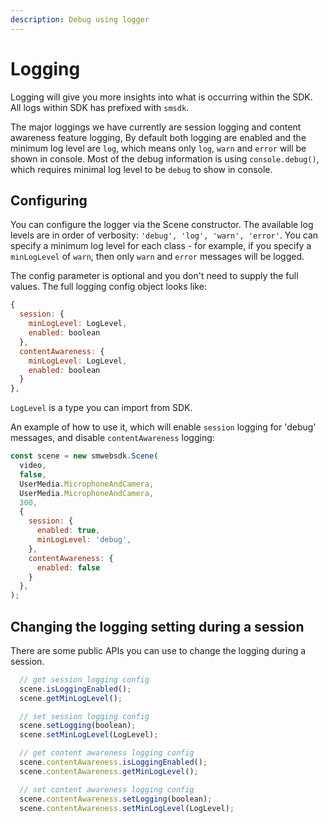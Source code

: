 ```yaml
---
description: Debug using logger
---
```

# Logging

Logging will give you more insights into what is occurring within the SDK. All logs within SDK has prefixed with `smsdk`.

The major loggings we have currently are session logging and content awareness feature logging, By default both logging are enabled and the minimum log level are `log`, which means only `log`, `warn` and `error` will be shown in console. Most of the debug information is using `console.debug()`, which requires minimal log level to be `debug` to show in console.


## Configuring

You can configure the logger via the Scene constructor. The available log levels are in order of verbosity: `'debug', 'log', 'warn', 'error'`. You can specify a minimum log level for each class - for example, if you specify a `minLogLevel` of `warn`, then only `warn` and `error` messages will be logged. 

The config parameter is optional and you don't need to supply the full values. The full logging config object looks like:

```js
{
  session: {
    minLogLevel: LogLevel,
    enabled: boolean
  },
  contentAwareness: {
    minLogLevel: LogLevel,
    enabled: boolean
  }
},
```
`LogLevel` is a type you can import from SDK.

An example of how to use it, which will enable `session` logging for 'debug' messages, and disable `contentAwareness` logging:

```js
const scene = new smwebsdk.Scene(
  video,
  false,
  UserMedia.MicrophoneAndCamera,
  UserMedia.MicrophoneAndCamera,
  300,
  {
    session: {
      enabled: true,
      minLogLevel: 'debug',
    },
    contentAwareness: {
      enabled: false
    }
  },
);

```

## Changing the logging setting during a session

There are some public APIs you can use to change the logging during a session.

```js
  // get session logging config
  scene.isLoggingEnabled();
  scene.getMinLogLevel();

  // set session logging config
  scene.setLogging(boolean);
  scene.setMinLogLevel(LogLevel);

  // get content awareness logging config
  scene.contentAwareness.isLoggingEnabled();
  scene.contentAwareness.getMinLogLevel();

  // set content awareness logging config
  scene.contentAwareness.setLogging(boolean);
  scene.contentAwareness.setMinLogLevel(LogLevel);
```